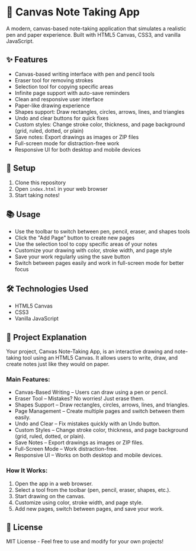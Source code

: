 # 📝 Canvas Note Taking App

A modern, canvas-based note-taking application that simulates a realistic pen and paper experience. Built with HTML5 Canvas, CSS3, and vanilla JavaScript.

## ✨ Features

- Canvas-based writing interface with pen and pencil tools
- Eraser tool for removing strokes
- Selection tool for copying specific areas
- Infinite page support with auto-save reminders
- Clean and responsive user interface
- Paper-like drawing experience
- Shapes support: Draw rectangles, circles, arrows, lines, and triangles
- Undo and clear buttons for quick fixes
- Custom styles: Change stroke color, thickness, and page background (grid, ruled, dotted, or plain)
- Save notes: Export drawings as images or ZIP files
- Full-screen mode for distraction-free work
- Responsive UI for both desktop and mobile devices

## 🚀 Setup

1. Clone this repository
2. Open `index.html` in your web browser
3. Start taking notes!

## 📚 Usage

- Use the toolbar to switch between pen, pencil, eraser, and shapes tools
- Click the "Add Page" button to create new pages
- Use the selection tool to copy specific areas of your notes
- Customize your drawing with color, stroke width, and page style
- Save your work regularly using the save button
- Switch between pages easily and work in full-screen mode for better focus

## 🛠 Technologies Used

- HTML5 Canvas
- CSS3
- Vanilla JavaScript

## 📖 Project Explanation

Your project, Canvas Note-Taking App, is an interactive drawing and note-taking tool using an HTML5 Canvas. It allows users to write, draw, and create notes just like they would on paper.

### Main Features:

- Canvas-Based Writing – Users can draw using a pen or pencil.
- Eraser Tool – Mistakes? No worries! Just erase them.
- Shapes Support – Draw rectangles, circles, arrows, lines, and triangles.
- Page Management – Create multiple pages and switch between them easily.
- Undo and Clear – Fix mistakes quickly with an Undo button.
- Custom Styles – Change stroke color, thickness, and page background (grid, ruled, dotted, or plain).
- Save Notes – Export drawings as images or ZIP files.
- Full-Screen Mode – Work distraction-free.
- Responsive UI – Works on both desktop and mobile devices.

### How It Works:

1. Open the app in a web browser.
2. Select a tool from the toolbar (pen, pencil, eraser, shapes, etc.).
3. Start drawing on the canvas.
4. Customize using color, stroke width, and page style.
5. Add new pages, switch between pages, and save your work.

## 📄 License

MIT License - Feel free to use and modify for your own projects!
